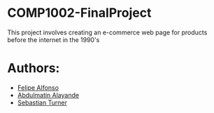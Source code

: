 # COMP1002-FinalProject
This project involves creating an e-commerce web page for products before the internet in the 1990's

# Authors:

- [Felipe Alfonso](https://github.com/Pipetr)
- [Abdulmatin Alayande](https://github.com/AlayandeWork)
- [Sebastian Turner](https://github.com/SebbyT381)
